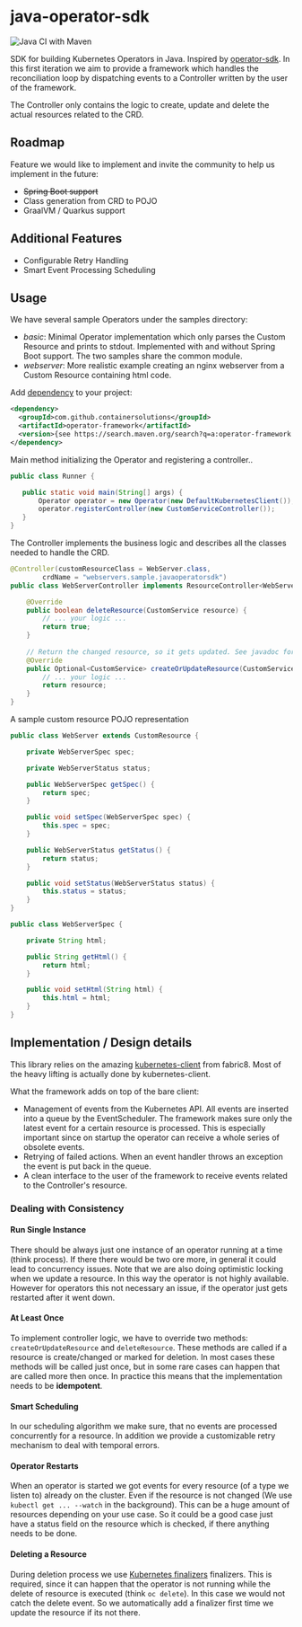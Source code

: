 # java-operator-sdk
![Java CI with Maven](https://github.com/ContainerSolutions/java-operator-sdk/workflows/Java%20CI%20with%20Maven/badge.svg)

SDK for building Kubernetes Operators in Java. Inspired by [operator-sdk](https://github.com/operator-framework/operator-sdk).
In this first iteration we aim to provide a framework which handles the reconciliation loop by dispatching events to
a Controller written by the user of the framework.

The Controller only contains the logic to create, update and delete the actual resources related to the CRD.

## Roadmap

Feature we would like to implement and invite the community to help us implement in the future:

* ~~Spring Boot support~~
* Class generation from CRD to POJO
* GraalVM / Quarkus support

## Additional Features

* Configurable Retry Handling
* Smart Event Processing Scheduling

## Usage

We have several sample Operators under the samples directory:
* *basic*: Minimal Operator implementation which only parses the Custom Resource and prints to stdout.
Implemented with and without Spring Boot support. The two samples share the common module.
* *webserver*: More realistic example creating an nginx webserver from a Custom Resource containing html code.

Add [dependency](https://search.maven.org/search?q=a:operator-framework) to your project:

```xml
<dependency>
  <groupId>com.github.containersolutions</groupId>
  <artifactId>operator-framework</artifactId>
  <version>{see https://search.maven.org/search?q=a:operator-framework for latest version}</version>
</dependency>
```

Main method initializing the Operator and registering a controller..

```java
public class Runner {

   public static void main(String[] args) {
       Operator operator = new Operator(new DefaultKubernetesClient());
       operator.registerController(new CustomServiceController());
   }
}
```

The Controller implements the business logic and describes all the classes needed to handle the CRD.

```java
@Controller(customResourceClass = WebServer.class,
        crdName = "webservers.sample.javaoperatorsdk")
public class WebServerController implements ResourceController<WebServer> {

    @Override
    public boolean deleteResource(CustomService resource) {
        // ... your logic ...
        return true;
    }
    
    // Return the changed resource, so it gets updated. See javadoc for details.
    @Override
    public Optional<CustomService> createOrUpdateResource(CustomService resource) {
        // ... your logic ...
        return resource;
    }
}
```

A sample custom resource POJO representation

```java
public class WebServer extends CustomResource {

    private WebServerSpec spec;

    private WebServerStatus status;

    public WebServerSpec getSpec() {
        return spec;
    }

    public void setSpec(WebServerSpec spec) {
        this.spec = spec;
    }

    public WebServerStatus getStatus() {
        return status;
    }

    public void setStatus(WebServerStatus status) {
        this.status = status;
    }
}

public class WebServerSpec {

    private String html;

    public String getHtml() {
        return html;
    }

    public void setHtml(String html) {
        this.html = html;
    }
}
```

## Implementation / Design details

This library relies on the amazing [kubernetes-client](https://github.com/fabric8io/kubernetes-client) from fabric8. 
Most of the heavy lifting is actually done by kubernetes-client.

What the framework adds on top of the bare client:
* Management of events from the Kubernetes API. All events are inserted into a queue by the EventScheduler. The 
framework makes sure only the latest event for a certain resource is processed. This is especially important since
on startup the operator can receive a whole series of obsolete events.
* Retrying of failed actions. When an event handler throws an exception the event is put back in the queue.
* A clean interface to the user of the framework to receive events related to the Controller's resource.

### Dealing with Consistency 

#### Run Single Instance

There should be always just one instance of an operator running at a time (think process). If there there would be 
two ore more, in general it could lead to concurrency issues. Note that we are also doing optimistic locking when we update a resource.
In this way the operator is not highly available. However for operators this not necessary an issue, 
if the operator just gets restarted after it went down. 

#### At Least Once

To implement controller logic, we have to override two methods: `createOrUpdateResource` and `deleteResource`. 
These methods are called if a resource is create/changed or marked for deletion. In most cases these methods will be
called just once, but in some rare cases can happen that are called more then once. In practice this means that the 
implementation needs to be **idempotent**.    

#### Smart Scheduling

In our scheduling algorithm we make sure, that no events are processed concurrently for a resource. In addition we provide
a customizable retry mechanism to deal with temporal errors.

#### Operator Restarts

When an operator is started we got events for every resource (of a type we listen to) already on the cluster. Even if the resource is not changed 
(We use `kubectl get ... --watch` in the background). This can be a huge amount of resources depending on your use case.
So it could be a good case just have a status field on the resource which is checked, if there anything needs to be done.

#### Deleting a Resource

During deletion process we use [Kubernetes finalizers](https://kubernetes.io/docs/tasks/access-kubernetes-api/custom-resources/custom-resource-definitions/#finalizers 
"Kubernetes docs") finalizers. This is required, since it can happen that the operator is not running while the delete 
of resource is executed (think `oc delete`). In this case we would not catch the delete event. So we automatically add a
finalizer first time we update the resource if its not there. 
